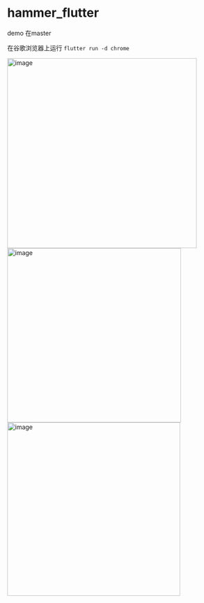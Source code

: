 # hammer_flutter
demo
在master

 在谷歌浏览器上运行
`flutter run -d chrome`

<img width="435" alt="image" src="https://github.com/hammer6778/hammer_flutter/assets/166033613/35a31699-a32b-4c80-8982-305313a57469">

<img width="399" alt="image" src="https://github.com/hammer6778/hammer_flutter/assets/166033613/9dc3a7e0-b89f-4f39-a31a-be555f70578a">
<img width="397" alt="image" src="https://github.com/hammer6778/hammer_flutter/assets/166033613/28b1daf2-58a2-4a2e-9839-d2076996a6fa">
